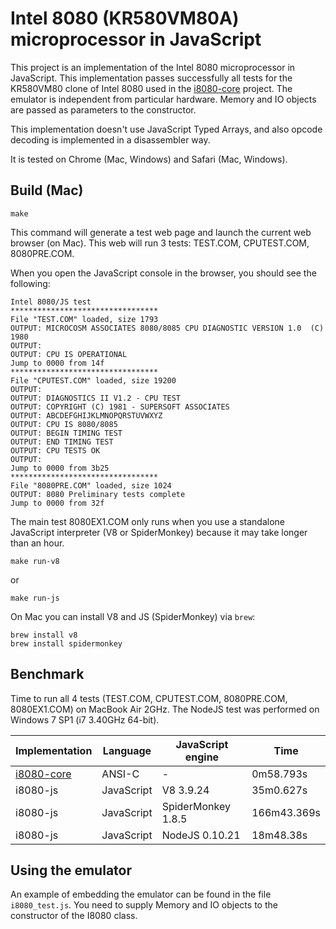 Intel 8080 (KR580VM80A) microprocessor in JavaScript
====================================================

This project is an implementation of the Intel 8080 microprocessor in
JavaScript. This implementation passes successfully all tests for the
KR580VM80 clone of Intel 8080 used in the [i8080-core][] project.
The emulator is independent from particular hardware. Memory and IO
objects are passed as parameters to the constructor.

[i8080-core]: https://github.com/begoon/i8080-core

This implementation doesn't use JavaScript Typed Arrays, and also opcode
decoding is implemented in a disassembler way.

It is tested on Chrome (Mac, Windows) and Safari (Mac, Windows).

Build (Mac)
-----------

    make

This command will generate a test web page and launch the current web browser
(on Mac). This web will run 3 tests: TEST.COM, CPUTEST.COM, 8080PRE.COM.

When you open the JavaScript console in the browser, you should see the
following:

    Intel 8080/JS test
    *********************************
    File "TEST.COM" loaded, size 1793
    OUTPUT: MICROCOSM ASSOCIATES 8080/8085 CPU DIAGNOSTIC VERSION 1.0  (C) 1980
    OUTPUT: 
    OUTPUT: CPU IS OPERATIONAL
    Jump to 0000 from 14f
    *********************************
    File "CPUTEST.COM" loaded, size 19200
    OUTPUT: 
    OUTPUT: DIAGNOSTICS II V1.2 - CPU TEST
    OUTPUT: COPYRIGHT (C) 1981 - SUPERSOFT ASSOCIATES
    OUTPUT: ABCDEFGHIJKLMNOPQRSTUVWXYZ
    OUTPUT: CPU IS 8080/8085
    OUTPUT: BEGIN TIMING TEST
    OUTPUT: END TIMING TEST
    OUTPUT: CPU TESTS OK
    OUTPUT: 
    Jump to 0000 from 3b25
    *********************************
    File "8080PRE.COM" loaded, size 1024
    OUTPUT: 8080 Preliminary tests complete
    Jump to 0000 from 32f

The main test 8080EX1.COM only runs when you use a standalone JavaScript
interpreter (V8 or SpiderMonkey) because it may take longer than an hour.

    make run-v8

or

    make run-js

On Mac you can install V8 and JS (SpiderMonkey) via `brew`:

    brew install v8
    brew install spidermonkey

Benchmark
---------

Time to run all 4 tests (TEST.COM, CPUTEST.COM, 8080PRE.COM, 8080EX1.COM) on
MacBook Air 2GHz. The NodeJS test was performed on Windows 7 SP1 (i7 3.40GHz
64-bit).

Implementation | Language   | JavaScript engine  | Time 
---------------|------------|--------------------|------------
[i8080-core][] | ANSI-C     | -                  | 0m58.793s
i8080-js       | JavaScript | V8 3.9.24          | 35m0.627s
i8080-js       | JavaScript | SpiderMonkey 1.8.5 | 166m43.369s
i8080-js       | JavaScript | NodeJS 0.10.21     | 18m48.38s

Using the emulator
------------------

An example of embedding the emulator can be found in the file `i8080_test.js`.
You need to supply Memory and IO objects to the constructor of the I8080 class.
